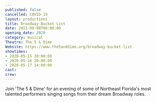 ```yaml
---
published: false
cancelled: COVID-19
layout: productions
title: Broadway Bucket List
date: 2023-09-08T00:00:00
opening_date: 2020
category: musical
Theatre: The 5 & Dime
Website: https://www.the5anddime.org/broadway-bucket-list
showtimes:
- 2020-05-15 20:00:00
- 2020-05-16 20:00:00
- 2020-05-17 14:00:00
cast:
crew:
---
```

Join 'The 5 & Dime' for an evening of some of Northeast Florida's most talented performers singing songs from their dream Broadway roles.
